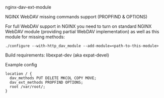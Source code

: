 nginx-dav-ext-module

NGINX WebDAV missing commands support (PROPFIND & OPTIONS)

For full WebDAV support in NGINX you need to turn on standard NGINX 
WebDAV module (providing partial WebDAV implementation) as well as 
this module for missing methods:
```
./configure --with-http_dav_module --add-module=<path-to-this-module>
```

Build requirements: libexpat-dev (aka expat-devel)

Example config
```
location / {
  dav_methods PUT DELETE MKCOL COPY MOVE;
  dav_ext_methods PROPFIND OPTIONS;
  root /var/root/;
}
```
